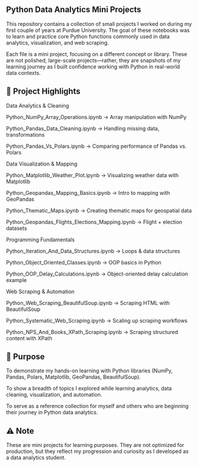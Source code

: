 ## Python Data Analytics Mini Projects

This repository contains a collection of small projects I worked on during my first couple of years at Purdue University.
The goal of these notebooks was to learn and practice core Python functions commonly used in data analytics, visualization, and web scraping.

Each file is a mini project, focusing on a different concept or library. These are not polished, large-scale projects—rather, they are snapshots of my learning journey as I built confidence working with Python in real-world data contexts.

## 📂 Project Highlights

Data Analytics & Cleaning

Python_NumPy_Array_Operations.ipynb → Array manipulation with NumPy

Python_Pandas_Data_Cleaning.ipynb → Handling missing data, transformations

Python_Pandas_Vs_Polars.ipynb → Comparing performance of Pandas vs. Polars

Data Visualization & Mapping

Python_Matplotlib_Weather_Plot.ipynb → Visualizing weather data with Matplotlib

Python_Geopandas_Mapping_Basics.ipynb → Intro to mapping with GeoPandas

Python_Thematic_Maps.ipynb → Creating thematic maps for geospatial data

Python_Geopandas_Flights_Elections_Mapping.ipynb → Flight + election datasets

Programming Fundamentals

Python_Iteration_And_Data_Structures.ipynb → Loops & data structures

Python_Object_Oriented_Classes.ipynb → OOP basics in Python

Python_OOP_Delay_Calculations.ipynb → Object-oriented delay calculation example

Web Scraping & Automation

Python_Web_Scraping_BeautifulSoup.ipynb → Scraping HTML with BeautifulSoup

Python_Systematic_Web_Scraping.ipynb → Scaling up scraping workflows

Python_NPS_And_Books_XPath_Scraping.ipynb → Scraping structured content with XPath

## 🚀 Purpose

To demonstrate my hands-on learning with Python libraries (NumPy, Pandas, Polars, Matplotlib, GeoPandas, BeautifulSoup).

To show a breadth of topics I explored while learning analytics, data cleaning, visualization, and automation.

To serve as a reference collection for myself and others who are beginning their journey in Python data analytics.

## ⚠️ Note

These are mini projects for learning purposes.
They are not optimized for production, but they reflect my progression and curiosity as I developed as a data analytics student.
